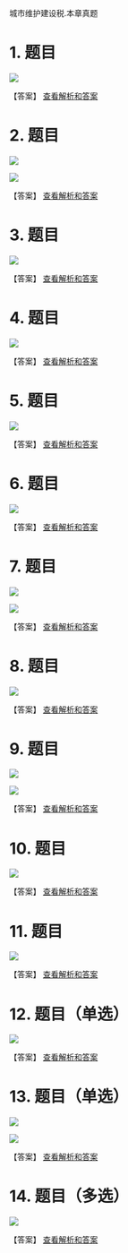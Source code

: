 城市维护建设税.本章真题

# 1. 题目

![](media/08100f6be31f7b6c2a1833725c029adf.png)

【答案】
[查看解析和答案](media/33af13109b74cd35ce14af076a65269b.png.md)
# 2. 题目

![](media/6a01bdf855a2329d0357a5c2cc15816c.png)

![](media/7f8cea6c0ecf934c997ed8393bfdb656.png)

【答案】
[查看解析和答案](media/0c939a2286760f9c3e452209db04dcde.png.md)
# 3. 题目

![](media/6925f67351c877d04ef4f00d7905ea1f.png)

【答案】
[查看解析和答案](media/a07d0c4ab1a866439f7edc1f7e1385dc.png.md)
# 4. 题目

![](media/375b7c6e8771b25737920c574dc2a98f.png)

【答案】
[查看解析和答案](media/69c37840450db05a8429a5044de3464e.png.md)
# 5. 题目

![](media/24610e0874c413374c3d96a8a91efb82.png)

【答案】
[查看解析和答案](media/5a12558892e3aa455b9f82df9d6b31da.png.md)
# 6. 题目

![](media/1de23f9ee0ae81eef85b1a01aed1c287.png)

【答案】
[查看解析和答案](media/3f9585f002285cb5e825047fa64a4a29.png.md)
# 7. 题目

![](media/9d60e0d0b27a2e9dcc8bf453858b281d.png)

![](media/025955465a2aeedf371710d323f1aa06.png)

【答案】
[查看解析和答案](media/dc5e2f333745c5ed8b409d1b8f0fc443.png.md)
# 8. 题目

![](media/5ee7b0d68a08a3781bee26f088248431.png)

【答案】
[查看解析和答案](media/c18673d6a2eaf47d413ffb9f9110e38f.png.md)
# 9. 题目

![](media/db690a39e0606c57568646923095cb6d.png)

![](media/40543c68e488cce6344862b9e21ec448.png)

【答案】
[查看解析和答案](media/b9d0d38234b7737977622e8bc505bf87.png.md)
# 10. 题目

![](media/e21b25796358815e8457bb897c15289e.png)

【答案】
[查看解析和答案](media/dae3817662564dd18733a49ea8fb979d.png.md)
# 11. 题目

![](media/f25cb780bf4307ba49a5fd6e9aa6ed46.png)

【答案】
[查看解析和答案](media/727a1e6f68604be3c5493d015d90d56d.png.md)
# 12. 题目（单选）

![](media/c82bf99cfd388d2b4db45f6521468fd2.png)

【答案】
[查看解析和答案](media/bf9f602f6196f13b695a0f84a81e38aa.png.md)
# 13. 题目（单选）

![](media/a62aae25e4665be08cc25838bbdd68d1.png)

![](media/5966edf22c7de451bd46098c4956ac17.png)

【答案】
[查看解析和答案](media/ad68e18ac062b04a5f7b41b8583acff5.png.md)
# 14. 题目（多选）

![](media/8c8df7eafd7248b5b20f8df221798a40.png)

【答案】
[查看解析和答案](media/cefc1a86ade942e5d186cf2cc30bfe02.png.md)

